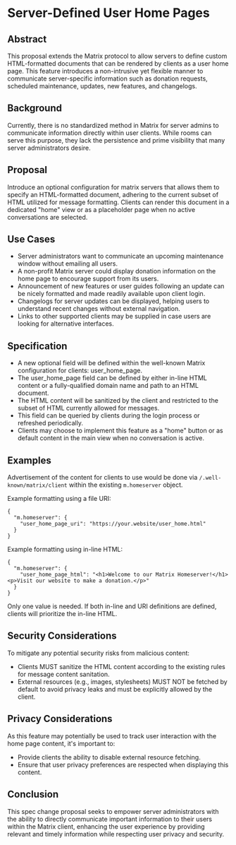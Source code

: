 # Server-Defined User Home Pages

## Abstract
This proposal extends the Matrix protocol to allow servers to define custom HTML-formatted documents that can be rendered by clients as a user home page. This feature introduces a non-intrusive yet flexible manner to communicate server-specific information such as donation requests, scheduled maintenance, updates, new features, and changelogs.

## Background
Currently, there is no standardized method in Matrix for server admins to communicate information directly within user clients. While rooms can serve this purpose, they lack the persistence and prime visibility that many server administrators desire.

## Proposal
Introduce an optional configuration for matrix servers that allows them to specify an HTML-formatted document, adhering to the current subset of HTML utilized for message formatting. Clients can render this document in a dedicated "home" view or as a placeholder page when no active conversations are selected.

## Use Cases

  - Server administrators want to communicate an upcoming maintenance window without emailing all users.
  - A non-profit Matrix server could display donation information on the home page to encourage support from its users.
  - Announcement of new features or user guides following an update can be nicely formatted and made readily available upon client login.
  - Changelogs for server updates can be displayed, helping users to understand recent changes without external navigation.
  - Links to other supported clients may be supplied in case users are looking for alternative interfaces.

## Specification

  - A new optional field will be defined within the well-known Matrix configuration for clients: user_home_page.
  - The user_home_page field can be defined by either in-line HTML content or a fully-qualified domain name and path to an HTML document.
  - The HTML content will be sanitized by the client and restricted to the subset of HTML currently allowed for messages.
  - This field can be queried by clients during the login process or refreshed periodically.
  - Clients may choose to implement this feature as a "home" button or as default content in the main view when no conversation is active.

## Examples

Advertisement of the content for clients to use would be done via `/.well-known/matrix/client` within the existing
`m.homeserver` object.

Example formatting using a file URI:

```
{
  "m.homeserver": {
    "user_home_page_uri": "https://your.website/user_home.html"
  }
}
```

Example formatting using in-line HTML:

```
{
  "m.homeserver": {
    "user_home_page_html": "<h1>Welcome to our Matrix Homeserver!</h1><p>Visit our website to make a donation.</p>"
  }
}
```

Only one value is needed. If both in-line and URI definitions are defined, clients will prioritize the in-line HTML.


## Security Considerations
To mitigate any potential security risks from malicious content:

  - Clients MUST sanitize the HTML content according to the existing rules for message content sanitation.
  - External resources (e.g., images, stylesheets) MUST NOT be fetched by default to avoid privacy leaks and must be explicitly allowed by the client.

## Privacy Considerations
As this feature may potentially be used to track user interaction with the home page content, it's important to:

  - Provide clients the ability to disable external resource fetching.
  - Ensure that user privacy preferences are respected when displaying this content.

## Conclusion
This spec change proposal seeks to empower server administrators with the ability to directly communicate important information to their users within the Matrix client, enhancing the user experience by providing relevant and timely information while respecting user privacy and security.
